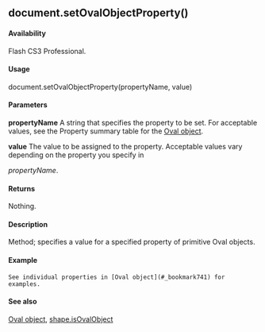 ## document.setOvalObjectProperty()

#### Availability

Flash CS3 Professional.

#### Usage

document.setOvalObjectProperty(propertyName, value)

#### Parameters

**propertyName** A string that specifies the property to be set. For acceptable values, see the Property summary table for the [Oval object](#_bookmark741).
>
**value** The value to be assigned to the property. Acceptable values vary depending on the property you specify in
>
*propertyName*.

#### Returns

Nothing.

#### Description

Method; specifies a value for a specified property of primitive Oval objects.

#### Example

```
See individual properties in [Oval object](#_bookmark741) for examples.

```
#### See also

[Oval object](#_bookmark741), [shape.isOvalObject](#_bookmark820)
